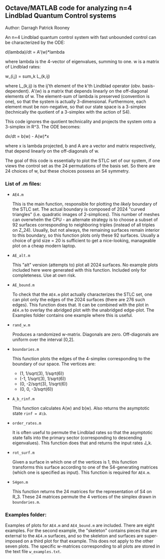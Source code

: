 Octave/MATLAB code for analyzing n=4 Lindblad Quantum Control systems
---------------------------------------------------------------------

Author: Darragh Patrick Rooney

An n=4 Lindblad quantum control system with fast unbounded control can be characterized by the ODE:

d(lambda)/dt = A'(w)*lambda

where lambda is the 4-vector of eigenvalues, summing to one. w is a matrix of Lindblad rates:

w_(i,j) = sum_k L_(k,ij)

where L_(k,ij) is the ij'th element of the k'th Lindblad operator (obv. basis-dependent). A'(w) is a matrix that depends linearly on the off-diagonal elements of w. The element-sum of lambda is preserved (convention is one), so that the system is actually 3-dimensional. Furthermore, each element must be non-negative, so that our state space is a 3-simplex (technically the quotient of a 3-simplex with the action of S4).

This code ignores the quotient technicality and projects the system onto a 3-simplex in R^3. The ODE becomes:

dx/dt = b(w) - A(w)*x

where x is lambda projected, b and A are a vector and matrix respectively, that depend linearly on the off-diagonals of w.

The goal of this code is essentially to plot the STLC set of our system, if one views the control set as the 24 permutations of the basis set. So there are 24 choices of w, but these choices possess an S4 symmetry.

### List of .m files:

* `AE4.m`

	This is the main function, responsible for plotting the *likely* boundary of the STLC set. The actual boundary is composed of 2024 "curved triangles" (i.e. quadratic images of 2-simplices). This number of meshes can overwhelm the CPU - an alternate strategy is to choose a subset of 92 surfaces corresponding to neighboring triples (instead of all triples on Z_24). Usually, but not always, the remaining surfaces remain interior to this boundary, so this function plots only these 92 surfaces. Usually a choice of grid size = 20 is sufficient to get a nice-looking, manageable plot on a cheap modern laptop.

* `AE_alt.m`

	This "alt" version (attempts to) plot all 2024 surfaces. No example plots included here were generated with this function. Included only for completeness. Use at own risk.

* `AE_bound.m`

	To check that the `AE4.m` plot actually characterizes the STLC set, one can plot only the edges of the 2024 surfaces (there are 276 such edges). This function does that. It can be combined with the plot in `AE4.m` to overlay the abridged plot with the unabridged edge-plot. The Examples folder contains one example where this is useful.

* `rand_w.m`

	Produces a randomized w-matrix. Diagonals are zero. Off-diagonals are uniform over the interval [0,2]. 

* `boundaries.m`

	This function plots the edges of the 4-simplex corresponding to the boundary of our space. The vertices are:
	* (1, 1/sqrt(3), 1/sqrt(6))
	* (-1, 1/sqrt(3), 1/sqrt(6))
	* (0, -2/sqrt(3), 1/sqrt(6))
	* (0, 0, -3/sqrt(6))

* `A_b_rinf.m`

	This function calculates A(w) and b(w). Also returns the asymptotic state `rinf = A\b`.

* `order_rates.m`

	It is often useful to permute the Lindblad rates so that the asymptotic state falls into the primary sector (corresponding to descending eigenvalues). This function does that and returns the input rates J_k.

* `rot_surf.m`

	Given a surface in which one of the vertices is 1, this function transforms this surface according to one of the S4-generating matrices (which one is specified as input). This function is required for `AE4.m`.

* `S4gen.m`

	This function returns the 24 matrices for the representation of S4 on R_3. These 24 matrices permute the 4 vertices of the simplex drawn in `boundaries.m`. 

### Examples folder:

Examples of plots for `AE4.m` and `AE4_bound.m` are included. There are eight examples. For the second example, the "skeleton" contains pieces that are external to the `AE4.m` surfaces, and so the skeleton and surfaces are super-imposed on a third plot for that example. This does not apply to the other seven plots. The specific w-matrices corresponding to all plots are stored in the text file `w_examples.txt`.
